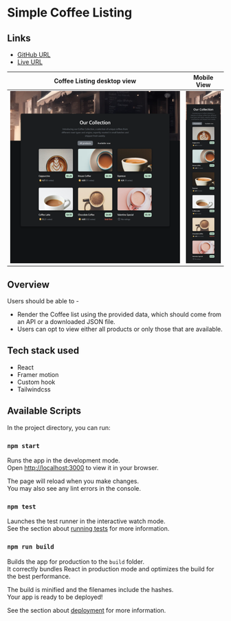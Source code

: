 
# Simple Coffee Listing 

## Links
- [GitHub URL](https://github.com/sukanyagurav/Coffee-listing-page)
- [Live URL ](https://cryptoverse5867.netlify.app/)


| Coffee Listing desktop view                                          |  Mobile View                                                       |
| ----------------------                                               | ----------------------                                             |
| <img src="/public/desktop preview.png" width="100%" height="400" />  | <img src="/public/mobile preview.png" width="100%" height="400" /> |

## Overview 
 
Users should be able to - 
- Render the Coffee list using the provided data, which should come from an API or a downloaded JSON file.
- Users can opt to view either all products or only those that are available.

## Tech stack used
- React 
- Framer motion
- Custom hook
- Tailwindcss

## Available Scripts

In the project directory, you can run:

### `npm start`

Runs the app in the development mode.\
Open [http://localhost:3000](http://localhost:3000) to view it in your browser.

The page will reload when you make changes.\
You may also see any lint errors in the console.

### `npm test`

Launches the test runner in the interactive watch mode.\
See the section about [running tests](https://facebook.github.io/create-react-app/docs/running-tests) for more information.

### `npm run build`

Builds the app for production to the `build` folder.\
It correctly bundles React in production mode and optimizes the build for the best performance.

The build is minified and the filenames include the hashes.\
Your app is ready to be deployed!

See the section about [deployment](https://facebook.github.io/create-react-app/docs/deployment) for more information.
